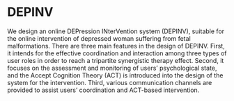 # DEPINV
We design an online DEPression INterVention system (DEPINV), suitable for the online intervention of depressed woman suffering from fetal malformations. 
There are three main features in the design of DEPINV. 
First, it intends for the effective coordination and interaction among three types of user roles in order to reach a tripartite synergistic therapy effect. 
Second, it focuses on the assessment and monitoring of users’ psychological state, and the Accept Cognition Theory (ACT) is introduced into the design of the system for the intervention.
Third, various communication channels are provided to assist users’ coordination and ACT-based intervention.
